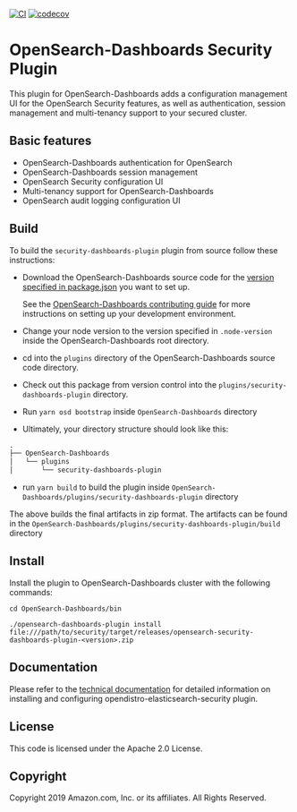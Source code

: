[![CI](https://github.com/opensearch-project/security-dashboards-plugin/workflows/CI/badge.svg?branch=main)](https://github.com/opensearch-project/security-dashboards-plugin/actions)
[![codecov](https://codecov.io/gh/opensearch-project/security-dashboards-plugin/branch/main/graphs/badge.svg)](https://github.com/opensearch-project/security-dashboards-plugin)

# OpenSearch-Dashboards Security Plugin

This plugin for OpenSearch-Dashboards adds a configuration management UI for the OpenSearch Security features, as well as authentication, session management and multi-tenancy support to your secured cluster.

## Basic features

* OpenSearch-Dashboards authentication for OpenSearch
* OpenSearch-Dashboards session management
* OpenSearch Security configuration UI
* Multi-tenancy support for OpenSearch-Dashboards
* OpenSearch audit logging configuration UI

## Build

To build the `security-dashboards-plugin` plugin from source follow these instructions:
* Download the OpenSearch-Dashboards source code for the [version specified in package.json](./package.json) you want to set up.

   See the [OpenSearch-Dashboards contributing guide](https://github.com/opensearch-project/security-dashboards-plugin/blob/main/CONTRIBUTING.md) for more instructions on setting up your development environment.

* Change your node version to the version specified in `.node-version` inside the OpenSearch-Dashboards root directory.
* cd into the `plugins` directory of the OpenSearch-Dashboards source code directory.
* Check out this package from version control into the `plugins/security-dashboards-plugin` directory.
* Run `yarn osd bootstrap` inside `OpenSearch-Dashboards` directory
* Ultimately, your directory structure should look like this:

```md
.
├── OpenSearch-Dashboards
│   └── plugins
│       └── security-dashboards-plugin
```
* run `yarn build` to build the plugin inside `OpenSearch-Dashboards/plugins/security-dashboards-plugin` directory

The above builds the final artifacts in zip format. The artifacts can be found in the `OpenSearch-Dashboards/plugins/security-dashboards-plugin/build` directory

## Install

Install the plugin to OpenSearch-Dashboards cluster with the following commands:

`cd OpenSearch-Dashboards/bin`

`./opensearch-dashboards-plugin install file:///path/to/security/target/releases/opensearch-security-dashboards-plugin-<version>.zip`

## Documentation

Please refer to the [technical documentation](https://opendistro.github.io/for-elasticsearch-docs) for detailed information on installing and configuring opendistro-elasticsearch-security plugin.

## License

This code is licensed under the Apache 2.0 License.

## Copyright

Copyright 2019 Amazon.com, Inc. or its affiliates. All Rights Reserved.
